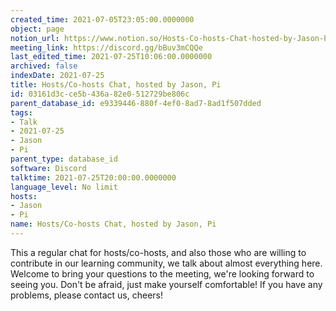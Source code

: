 ```yaml
---
created_time: 2021-07-05T23:05:00.0000000
object: page
notion_url: https://www.notion.so/Hosts-Co-hosts-Chat-hosted-by-Jason-Pi-03161d3cce5b436a82e0512729be806c
meeting_link: https://discord.gg/bBuv3mCQQe
last_edited_time: 2021-07-25T10:06:00.0000000
archived: false
indexDate: 2021-07-25
title: Hosts/Co-hosts Chat, hosted by Jason, Pi
id: 03161d3c-ce5b-436a-82e0-512729be806c
parent_database_id: e9339446-880f-4ef0-8ad7-8ad1f507dded
tags:
- Talk
- 2021-07-25
- Jason
- Pi
parent_type: database_id
software: Discord
talktime: 2021-07-25T20:00:00.0000000
language_level: No limit
hosts:
- Jason
- Pi
name: Hosts/Co-hosts Chat, hosted by Jason, Pi
---
```







This a regular chat for hosts/co-hosts, and also those who are willing to contribute in our learning community, we talk about almost everything here. Welcome to bring your questions to the meeting, we're looking forward to seeing you. Don't be afraid, just make yourself comfortable!
If you have any problems, please contact us, cheers!




